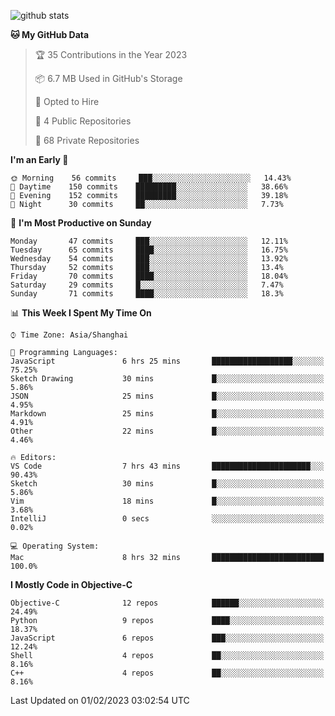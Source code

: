 
![github stats](https://github-readme-stats.vercel.app/api?username=ChesterYue&show_icons=true&count_private=true)

<!-- ![wakatime](https://github-readme-stats.vercel.app/api/wakatime?username=ChesterYue&layout=compact) -->

<!-- ![wakatime](https://github-readme-stats.vercel.app/api/top-langs/?username=ChesterYue&layout=compact) -->

<!--START_SECTION:waka-->
**🐱 My GitHub Data** 

> 🏆 35 Contributions in the Year 2023
 > 
> 📦 6.7 MB Used in GitHub's Storage 
 > 
> 💼 Opted to Hire
 > 
> 📜 4 Public Repositories 
 > 
> 🔑 68 Private Repositories  
 > 
**I'm an Early 🐤** 

```text
🌞 Morning    56 commits     ███░░░░░░░░░░░░░░░░░░░░░░   14.43% 
🌆 Daytime    150 commits    █████████░░░░░░░░░░░░░░░░   38.66% 
🌃 Evening    152 commits    █████████░░░░░░░░░░░░░░░░   39.18% 
🌙 Night      30 commits     ██░░░░░░░░░░░░░░░░░░░░░░░   7.73%

```
📅 **I'm Most Productive on Sunday** 

```text
Monday       47 commits     ███░░░░░░░░░░░░░░░░░░░░░░   12.11% 
Tuesday      65 commits     ████░░░░░░░░░░░░░░░░░░░░░   16.75% 
Wednesday    54 commits     ███░░░░░░░░░░░░░░░░░░░░░░   13.92% 
Thursday     52 commits     ███░░░░░░░░░░░░░░░░░░░░░░   13.4% 
Friday       70 commits     ████░░░░░░░░░░░░░░░░░░░░░   18.04% 
Saturday     29 commits     █░░░░░░░░░░░░░░░░░░░░░░░░   7.47% 
Sunday       71 commits     ████░░░░░░░░░░░░░░░░░░░░░   18.3%

```


📊 **This Week I Spent My Time On** 

```text
⌚︎ Time Zone: Asia/Shanghai

💬 Programming Languages: 
JavaScript               6 hrs 25 mins       ██████████████████░░░░░░░   75.25% 
Sketch Drawing           30 mins             █░░░░░░░░░░░░░░░░░░░░░░░░   5.86% 
JSON                     25 mins             █░░░░░░░░░░░░░░░░░░░░░░░░   4.95% 
Markdown                 25 mins             █░░░░░░░░░░░░░░░░░░░░░░░░   4.91% 
Other                    22 mins             █░░░░░░░░░░░░░░░░░░░░░░░░   4.46%

🔥 Editors: 
VS Code                  7 hrs 43 mins       ██████████████████████░░░   90.43% 
Sketch                   30 mins             █░░░░░░░░░░░░░░░░░░░░░░░░   5.86% 
Vim                      18 mins             █░░░░░░░░░░░░░░░░░░░░░░░░   3.68% 
IntelliJ                 0 secs              ░░░░░░░░░░░░░░░░░░░░░░░░░   0.02%

💻 Operating System: 
Mac                      8 hrs 32 mins       █████████████████████████   100.0%

```

**I Mostly Code in Objective-C** 

```text
Objective-C              12 repos            ██████░░░░░░░░░░░░░░░░░░░   24.49% 
Python                   9 repos             ████░░░░░░░░░░░░░░░░░░░░░   18.37% 
JavaScript               6 repos             ███░░░░░░░░░░░░░░░░░░░░░░   12.24% 
Shell                    4 repos             ██░░░░░░░░░░░░░░░░░░░░░░░   8.16% 
C++                      4 repos             ██░░░░░░░░░░░░░░░░░░░░░░░   8.16%

```



 Last Updated on 01/02/2023 03:02:54 UTC
<!--END_SECTION:waka-->